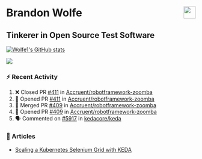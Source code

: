 Brandon Wolfe <a href="https://www.linkedin.com/in/brandon-wolfe1" target="_blank" rel="noreferrer"><img src="https://raw.githubusercontent.com/danielcranney/readme-generator/main/public/icons/socials/linkedin.svg" width="32" height="32" align="right"/></a>
==============================
Tinkerer in Open Source Test Software
-----------------------------

<p align="left"><a href="http://www.github.com/Wolfe1"><img src="https://github-readme-stats.vercel.app/api?username=Wolfe1&show_icons=true&hide=&count_private=true&title_color=0891b2&text_color=ffffff&icon_color=0891b2&bg_color=1c1917&hide_border=true&show_icons=true" alt="Wolfe1's GitHub stats" /></a></p>
<p align="left"><a href="http://www.github.com/Wolfe1"><img src="https://github-readme-streak-stats.herokuapp.com/?user=Wolfe1&stroke=ffffff&background=1c1917&ring=0891b2&fire=0891b2&currStreakNum=ffffff&currStreakLabel=0891b2&sideNums=ffffff&sideLabels=ffffff&dates=ffffff&hide_border=true" /></a></p>

### :zap: Recent Activity
<!--START_SECTION:activity-->
1. ❌ Closed PR [#411](https://github.com/Accruent/robotframework-zoomba/pull/411) in [Accruent/robotframework-zoomba](https://github.com/Accruent/robotframework-zoomba)
2. 💪 Opened PR [#411](https://github.com/Accruent/robotframework-zoomba/pull/411) in [Accruent/robotframework-zoomba](https://github.com/Accruent/robotframework-zoomba)
3. 🎉 Merged PR [#409](https://github.com/Accruent/robotframework-zoomba/pull/409) in [Accruent/robotframework-zoomba](https://github.com/Accruent/robotframework-zoomba)
4. 💪 Opened PR [#409](https://github.com/Accruent/robotframework-zoomba/pull/409) in [Accruent/robotframework-zoomba](https://github.com/Accruent/robotframework-zoomba)
5. 🗣 Commented on [#5917](https://github.com/kedacore/keda/pull/5917#issuecomment-2195604034) in [kedacore/keda](https://github.com/kedacore/keda)
<!--END_SECTION:activity-->

### :newspaper: Articles
- [Scaling a Kubernetes Selenium Grid with KEDA](https://www.linkedin.com/pulse/scaling-kubernetes-selenium-grid-keda-brandon-wolfe)
